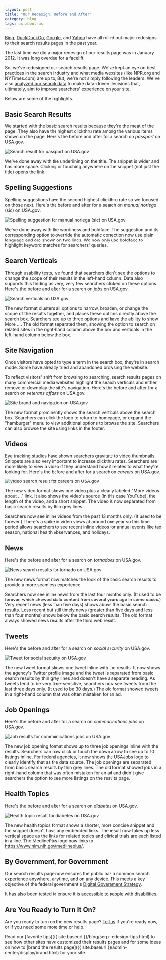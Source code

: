 ```yaml
---
layout: post
title: "Our Redesign: Before and After"
category: blog
tags: ux about-us
---
```


[Bing](http://techcrunch.com/2013/09/17/bing-reveals-its-redesign-and-latest-improvements/), [DuckDuckGo](http://techcrunch.com/2014/05/20/privacy-focused-search-engine-duckduckgo-gets-a-new-look-smarter-search-with-instant-answers/), [Google](http://www.fastcodesign.com/3027704/how-googles-redesigned-search-results-augur-a-more-beautiful-web), and [Yahoo](http://mashable.com/2013/06/05/yahoo-redesigns-its-search-page/) have all rolled out major redesigns to their search results pages in the past year.

The last time we did a major redesign of our results page was in January 2012. It was long overdue for a facelift.

So, we've redesigned our search results page. We've kept an eye on best practices in the search industry and what media websites (like NPR.org and NYTimes.com) are up to, But, we're not simply following the leaders. We've also [analyzed our search data](https://digitalgov.gov/2014/05/07/analyzing-search-data-in-real-time-to-drive-decisions/) to make data-driven decisions that, ultimately, aim to improve searchers' experience on your site.

Below are some of the highlights.

## Basic Search Results

We started with the basic search results because they're the meat of the page. They also have the highest clickthru rate among the various items shown on the page. Here's the before and after for a search on *passport* on USA.gov.

![Search result for passport on USA.gov](https://d3qcdigd1fhos0.cloudfront.net/blog/img/redesign-search-result.png "Search result for passport on USA.gov")

We've done away with the underlining on the title. The snippet is wider and has more space. Clicking or touching anywhere on the snippet (not just the title) opens the link.

## Spelling Suggestions

Spelling suggestions have the second highest clickthru rate so we focused on those next. Here's the before and after for a search on *manual noriega* (sic) on USA.gov.

![Spelling suggestion for manual noriega (sic) on USA.gov](https://d3qcdigd1fhos0.cloudfront.net/blog/img/redesign-spelling.png "Spelling suggestion for manual noriega (sic) on USA.gov")

We've done away with the wordiness and boldface. The suggestion and its corresponding option to override the automatic correction now use plain language and are shown on two lines. We now only use boldface to highlight keyword matches for searchers' queries.

## Search Verticals

Through [usability tests](https://digital.gov/resources/#usability), we found that searchers didn't see the options to change the scope of their results in the left-hand column. Data also supports this finding as very, very few searchers clicked on these options. Here's the before and after for a search on *jobs* on USA.gov.

![Search verticals on USA.gov](https://d3qcdigd1fhos0.cloudfront.net/blog/img/redesign-verticals.png "Search verticals on USA.gov")

The new format clusters all options to narrow, broaden, or change the scope of the results together, and places these options directly above the search box. Searchers see up to three options and have the ability to show More &hellip;. The old format separated them, showing the option to search on related sites in the right-hand column above the box and verticals in the left-hand column below the box.

## Site Navigation

Once visitors have opted to type a term in the search box, they're in search mode. Some have already tried and abandoned browsing the website. 

To reflect visitors' shift from browsing to searching, search results pages on many commercial media websites highlight the search verticals and either remove or downplay the site's navigation. Here's the before and after for a search on *veterans affairs* on USA.gov.

![Site brand and navigation on USA.gov](https://d3qcdigd1fhos0.cloudfront.net/blog/img/redesign-navigation.png "Site brand and navigation on USA.gov")

The new format prominently shows the search verticals above the search box. Searchers can click the logo to return to homepage, or expand the "hamburger" menu to view additional options to browse the site. Searchers can also browse the site using links in the footer.

## Videos

Eye tracking studies have shown searchers gravitate to video thumbnails. Snippets are also very important to increase clickthru rates. Searchers are more likely to view a video if they understand how it relates to what they're looking for. Here's the before and after for a search on *careers* on USA.gov.

![Video search result for careers on USA.gov](https://d3qcdigd1fhos0.cloudfront.net/blog/img/redesign-video.png "Video search result for careers on USA.gov")

The new video format shows one video plus a clearly labeled "More videos about ..." link. It also shows the video's source (in this case YouTube), the length of the video, and a short snippet. The video is now separated from basic search results by thin grey lines. 

Searchers now see inline videos from the past 13 months only. (It used to be forever.) There's a spike in video views at around one year so this time period allows searchers to see recent inline videos for annual events like tax season, national health observances, and holidays.

## News

Here's the before and after for a search on *tornadoes* on USA.gov.

![News search results for tornado on USA.gov](https://d3qcdigd1fhos0.cloudfront.net/blog/img/redesign-news.png "News search results for tornado on USA.gov")

The new news format now matches the look of the basic search results to provide a more seamless experience.

Searchers now see inline news from the last four months only. (It used to be forever, which showed stale content from several years ago in some cases.) Very recent news (less than five days) shows above the basic search results. Less recent but still timely news (greater than five days and less than four months) shows below the basic search results. The old format always showed news results after the third web result.

## Tweets

Here's the before and after for a search on *social security* on USA.gov.

![Tweet for social security on USA.gov](https://d3qcdigd1fhos0.cloudfront.net/blog/img/redesign-tweet.png "Tweet for social security on USA.gov")

The new tweet format shows one tweet inline with the results. It now shows the agency's Twitter profile image and the tweet is separated from basic search results by thin grey lines and doesn't have a separate heading. As tweets tend to be very time-sensitive, searchers now see tweets from the last three days only. (It used to be 30 days.) The old format showed tweets in a right-hand column that was often mistaken for an ad.

## Job Openings

Here's the before and after for a search on *communications jobs* on USA.gov.

![Job results for communications jobs on USA.gov](https://d3qcdigd1fhos0.cloudfront.net/blog/img/redesign-jobs.png "Job results for communications jobs on USA.gov")

The new job opening format shows up to three job openings inline with the results. Searchers can now click or touch the down arrow to see up to 10 listings inline. For federal agencies, it now shows the USAJobs logo to clearly identify that as the data source. The job openings are separated from basic search results by thin grey lines. The old format showed jobs in a right-hand column that was often mistaken for an ad and didn't give searchers the option to see more listings on the results page.

## Health Topics

Here's the before and after for a search on *diabetes* on USA.gov.

![Health topic result for diabetes on USA.gov](https://d3qcdigd1fhos0.cloudfront.net/blog/img/redesign-health-govbox.png "Health topic result for diabetes on USA.gov")

The new health topics format shows a shorter, more concise snippet and the snippet doesn't have any embedded links. The result now takes up less vertical space as the links for related topics and clinical trials are each listed in a line. The MedlinePlus logo now links to <https://www.nlm.nih.gov/medlineplus/>.

## By Government, for Government

Our search results page now ensures the public has a common search experience anywhere, anytime, and on any device. This meets a key objective of the federal government's [Digital Government Strategy](https://digital.gov/resources/2012-digital-government-strategy/).

It has also been tested to ensure it is [accessible to people with disabilities](https://www.section508.gov/).

## Are You Ready to Turn It On?

Are you ready to turn on the new results page? [Tell us](mailto:search@support.digitalgov.gov) if you're ready now, or if you need some more time or help. 

Read our [favorite tips]({{ site.baseurl }}/blog/serp-redesign-tips.html) to see how other sites have customized their results pages and for some ideas on how to [brand the results page]({{ site.baseurl }}/admin-center/display/brand.html) for your site.
